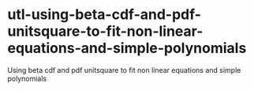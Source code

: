 # utl-using-beta-cdf-and-pdf-unitsquare-to-fit-non-linear-equations-and-simple-polynomials
Using beta cdf and pdf unitsquare to fit non linear equations and simple polynomials
